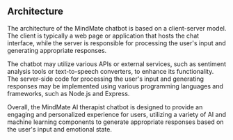 ## Architecture

The architecture of the MindMate chatbot is based on a client-server model. The client is typically a web page or application that hosts the chat interface, while the server is responsible for processing the user's input and generating appropriate responses.

The chatbot may utilize various APIs or external services, such as sentiment analysis tools or text-to-speech converters, to enhance its functionality. The server-side code for processing the user's input and generating responses may be implemented using various programming languages and frameworks, such as Node.js and Express.

Overall, the MindMate AI therapist chatbot is designed to provide an engaging and personalized experience for users, utilizing a variety of AI and machine learning components to generate appropriate responses based on the user's input and emotional state.
